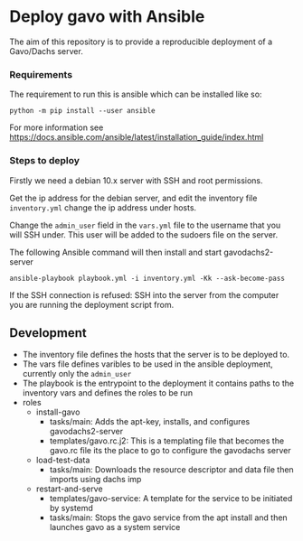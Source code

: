 # Deploy gavo with Ansible

The aim of this repository is to provide a reproducible deployment of a Gavo/Dachs server. 

### Requirements

The requirement to run this is ansible which can be installed like so:

```python -m pip install --user ansible```

For more information see https://docs.ansible.com/ansible/latest/installation_guide/index.html

### Steps to deploy

Firstly we need a debian 10.x server with SSH and root permissions. 

Get the ip address for the debian server, and edit the inventory file `inventory.yml`
change the ip address under hosts. 

Change the `admin_user` field in the `vars.yml` file to the username
that you will SSH under. This user will be added to the sudoers file on the server.

The following Ansible command will then install and start gavodachs2-server

```ansible-playbook playbook.yml -i inventory.yml -Kk --ask-become-pass```

If the SSH connection is refused: SSH into the server from the computer 
you are running the deployment script from.

## Development

- The inventory file defines the hosts that the server is to be deployed to.
- The vars file defines varibles to be used in the ansible deployment, currently only the `admin_user`
- The  playbook is the entrypoint to the deployment it contains paths to the inventory vars and defines the roles to be run
- roles 
    - install-gavo
        - tasks/main: Adds the apt-key, installs, and configures gavodachs2-server
        - templates/gavo.rc.j2: This is a templating file that becomes the gavo.rc file its the place to go to configure the gavodachs server
    - load-test-data
        - tasks/main: Downloads the resource descriptor and data file then imports using dachs imp
    - restart-and-serve
        - templates/gavo-service: A template for the service to be initiated by systemd
        - tasks/main: Stops the gavo service from the apt install and then launches gavo as a system service

